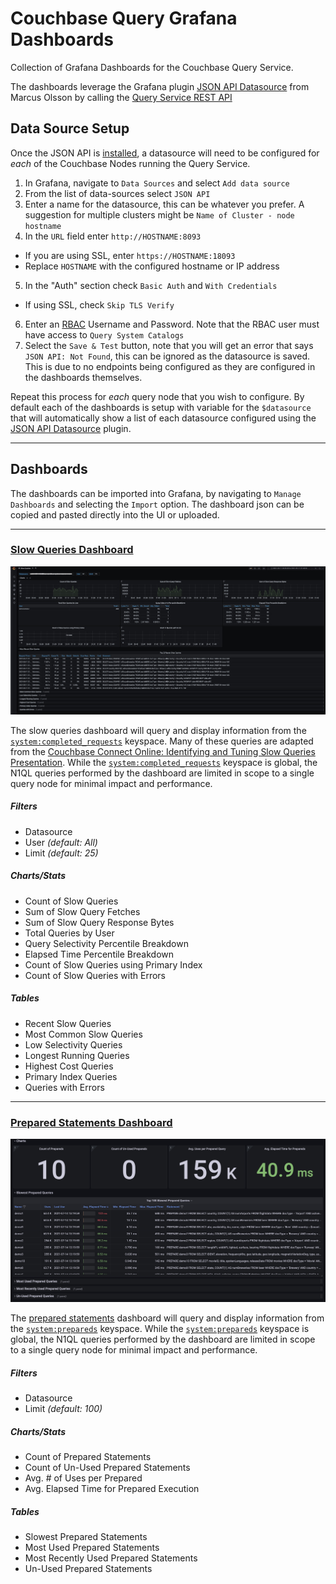 # Couchbase Query Grafana Dashboards

Collection of Grafana Dashboards for the Couchbase Query Service.  

The dashboards leverage the Grafana plugin [JSON API Datasource](https://marcus.se.net/grafana-json-datasource/) from Marcus Olsson by calling the [Query Service REST API](https://docs.couchbase.com/server/current/n1ql/n1ql-rest-api/index.html)

## Data Source Setup

Once the JSON API is [installed](https://marcus.se.net/grafana-json-datasource/installation), a datasource will need to be configured for _each_ of the Couchbase Nodes running the Query Service.  

1.  In Grafana, navigate to `Data Sources` and select `Add data source`
2.  From the list of data-sources select `JSON API`
3.  Enter a name for the datasource, this can be whatever you prefer.  A suggestion for multiple clusters might be `Name of Cluster - node hostname`
4.  In the `URL` field enter `http://HOSTNAME:8093`
-   If you are using SSL, enter `https://HOSTNAME:18093`
-   Replace `HOSTNAME` with the configured hostname or IP address
5.  In the "Auth" section check `Basic Auth` and `With Credentials`
-   If using SSL, check `Skip TLS Verify`
6.  Enter an [RBAC](https://docs.couchbase.com/server/current/rest-api/rbac.html) Username and Password.  Note that the RBAC user must have access to `Query System Catalogs`
7.  Select the `Save & Test` button, note that you will get an error that says `JSON API: Not Found`, this can be ignored as the datasource is saved.  This is due to no endpoints being configured as they are configured in the dashboards themselves.

Repeat this process for _each_ query node that you wish to configure.   By default each of the dashboards is setup with variable for the `$datasource` that will automatically show a list of each datasource configured using the [JSON API Datasource](https://marcus.se.net/grafana-json-datasource/) plugin.  

---

## Dashboards

The dashboards can be imported into Grafana, by navigating to `Manage Dashboards` and selecting the `Import` option.  The dashboard json can be copied and pasted directly into the UI or uploaded.  

---

### [Slow Queries Dashboard](dashboards/slow-queries-dashboard.json)

![Slow Queries Dashboard](./assets/slow-queries-dashboard.jpg)

The slow queries dashboard will query and display information from the [`system:completed_requests`](https://docs.couchbase.com/server/current/manage/monitor/monitoring-n1ql-query.html#sys-completed-req) keyspace.    Many of these queries are adapted from the [Couchbase Connect Online: Identifying and Tuning Slow Queries Presentation](https://www.youtube.com/watch?v=VlvL6jYCENw&t=1s).   While the  [`system:completed_requests`](https://docs.couchbase.com/server/current/manage/monitor/monitoring-n1ql-query.html#sys-completed-req) keyspace is global, the N1QL queries performed by the dashboard are limited in scope to a single query node for minimal impact and performance.

##### Filters

-   Datasource
-   User _(default: All)_
-   Limit _(default: 25)_

##### Charts/Stats

-   Count of Slow Queries
-   Sum of Slow Query Fetches
-   Sum of Slow Query Response Bytes
-   Total Queries by User
-   Query Selectivity Percentile Breakdown
-   Elapsed Time Percentile Breakdown
-   Count of Slow Queries using Primary Index
-   Count of Slow Queries with Errors

##### Tables

-   Recent Slow Queries
-   Most Common Slow Queries
-   Low Selectivity Queries
-   Longest Running Queries
-   Highest Cost Queries
-   Primary Index Queries
-   Queries with Errors

---

### [Prepared Statements Dashboard](dashboards/prepared-statements-dashboard.json)

![Prepared Statements Dashboard](./assets/prepared-statement-dashboard.jpg)

The [prepared statements](https://docs.couchbase.com/java-sdk/current/concept-docs/n1ql-query.html#prepared-statements-for-query-optimization) dashboard will query and display information from the [`system:prepareds`](https://docs.couchbase.com/server/current/manage/monitor/monitoring-n1ql-query.html#sys-prepared) keyspace.      While the  [`system:prepareds`](https://docs.couchbase.com/server/current/manage/monitor/monitoring-n1ql-query.html#sys-prepared) keyspace is global, the N1QL queries performed by the dashboard are limited in scope to a single query node for minimal impact and performance.

##### Filters

-   Datasource
-   Limit _(default: 100)_

##### Charts/Stats

-   Count of Prepared Statements
-   Count of Un-Used Prepared Statements
-   Avg. # of Uses per Prepared
-   Avg. Elapsed Time for Prepared Execution

##### Tables

-   Slowest Prepared Statements
-   Most Used Prepared Statements
-   Most Recently Used Prepared Statements
-   Un-Used Prepared Statements
